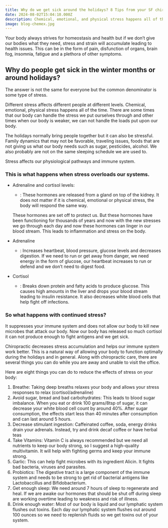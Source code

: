 ```yaml
---
title: Why do we get sick around the holidays? 8 Tips from your SF chiropractor
date: 2024-08-02T15:04:10.000Z
description: Chemical, emotional, and physical stress happens all of the time. There are some times our body can handle the stress we put ourselves through and other times when our body is weaker and we can not handle the loads put upon our body. Here are 8 tips to reduce the effects of stress on your body.
image: blog-chemex.jpg
---
```


Your body always strives for homeostasis and health but if we don’t give our bodies what they need, stress and strain will accumulate leading to health issues.  This can be in the form of pain, disfunction of organs, brain fog, insomnia, fatigue and a plethora of other symptoms.

## Why do people get sick in the winter months or around holidays?

The answer is not the same for everyone but the common denominator is some type of stress.

Different stress affects different people at different levels.  Chemical, emotional, physical stress happens all of the time. There are some times that our body can handle the stress we put ourselves through and other times when our body is weaker, we can not handle the loads put upon our body. 

The holidays normally bring people together but it can also be stressful.  Family dynamics that may not be favorable, traveling issues, foods that are not giving us what our body needs such as sugar, pesticides, alcohol.  We also probably are not on the same sleeping schedule we are used to. 

Stress affects our physiological pathways and immune system.

### This is what happens when stress overloads our systems.

- Adrenaline and cortisol levels:

    - : These hormones are released from a gland on top of the kidney.  It does not matter if it is chemical, emotional or physical stress, the body will respond the same way.

    These hormones are set off to protect us.  But these hormones have been functioning for thousands of years and now with the new stresses we go through each day and now these hormones can linger in our blood stream.  This leads to inflammation and stress on the body.

- Adrenaline

    - : Increases heartbeat, blood pressure, glucose levels and decreases digestion.  If we need to run or get away from danger, we need energy in the form of glucose, our heartbeat increases to run or defend and we don’t need to digest food. 

- Cortisol

    - : Breaks down protein and fatty acids to produce glucose. This causes high amounts in the liver and drops your blood stream leading to insulin resistance. It also decreases white blood cells that help fight off infections. 

### So what happens with continued stress?

It suppresses your immune system and does not allow our body to kill new microbes that attack our body.  Now our body has released so much cortisol it can not produce enough to fight antigens and we get sick. 

Chiropractic decreases stress accumulation and helps our immune system work better. This is a natural way of allowing your body to function optimally during the holidays and in general. 
Along with chiropractic care, there are several things you can do while you are away and unable to visit the office.

Here are eight things you can do to reduce the effects of stress on your body:

1. Breathe: Taking deep breaths relaxes your body and allows your stress responses to relax (cortisol/adrenaline)
2. Avoid sugar, bread and bad carbohydrates: This leads to blood sugar imbalance. When you eat or drink 100 grams/8tsp of sugar, it can decrease your white blood cell count by around 40%. After sugar consumption, the effects start less than 40 minutes after consumption and can last around 5 hours. 
3. Decrease stimulant ingestion: Caffeinated coffee, soda, energy drinks drain your adrenals.  Instead, try and drink decaf coffee or have herbal teas
4. Take Vitamins: Vitamin C is always recommended but we need all nutrients to keep our body strong, so I suggest a high-quality multivitamin.  It will help with fighting germs and keep your immune strong. 
5. Garlic: This can help fight microbes with its ingredient Alicin.  It fights bad bacteria, viruses and parasites.
6. Probiotics: The digestive tract is a large component of the immune system and needs to be strong to get rid of bacterial antigens like Lactobaccillus and Bifidobacterium. 
7. Get enough sleep: We need around 7 hours of sleep to regenerate and heal.  If we are awake our hormones that should be shut off during sleep are working overtime leading to weakness and risk of illness.
8. Drink enough water: Most of our body is liquid and our lymphatic system flushes out toxins.  Each day our lymphatic system flushes out around 100 ounces so we need to replenish fluids so we get toxins out of your system.